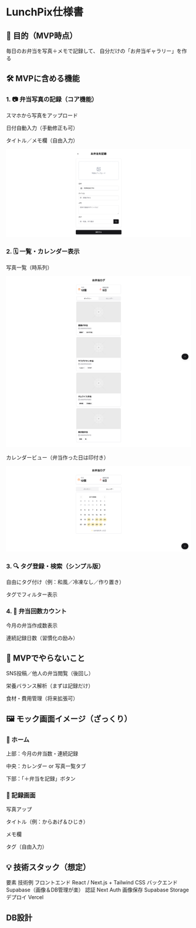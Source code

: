 # LunchPix仕様書

## 🎯 目的（MVP時点）
毎日のお弁当を写真＋メモで記録して、
自分だけの「お弁当ギャラリー」を作る

## 🛠 MVPに含める機能

### 1. 📷 弁当写真の記録（コア機能）
スマホから写真をアップロード

日付自動入力（手動修正も可）

タイトル／メモ欄（自由入力）

![弁当写真の記録](./launch_register.png)

### 2. 🗓 一覧・カレンダー表示
写真一覧（時系列）

![写真一覧](./lauch_list.png)

カレンダービュー（弁当作った日は印付き）

![カレンダービュー](./calender.png)

### 3. 🔍 タグ登録・検索（シンプル版）
自由にタグ付け（例：和風／冷凍なし／作り置き）

タグでフィルター表示

### 4. 🧮 弁当回数カウント
今月の弁当作成数表示

連続記録日数（習慣化の励み）

## 🧪 MVPでやらないこと
SNS投稿／他人の弁当閲覧（後回し）

栄養バランス解析（まずは記録だけ）

食材・費用管理（将来拡張可）

## 🖼 モック画面イメージ（ざっくり）

### 📱 ホーム
上部：今月の弁当数・連続記録

中央：カレンダー or 写真一覧タブ

下部：「＋弁当を記録」ボタン




### 📱 記録画面
写真アップ

タイトル（例：からあげ＆ひじき）

メモ欄

タグ（自由入力）

## 💡 技術スタック（想定）
要素	技術例
フロントエンド	React / Next.js + Tailwind CSS
バックエンド	Supabase（画像＆DB管理が楽）
認証	Next Auth
画像保存	Supabase Storage
デプロイ	Vercel

## DB設計
